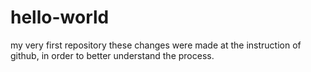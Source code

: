 # hello-world
my very first repository
these changes were made at the instruction of github, in order to better understand the process.

